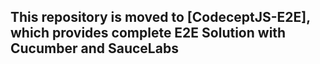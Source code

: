 ## This repository is moved to [CodeceptJS-E2E], which provides complete E2E Solution with Cucumber and SauceLabs